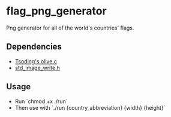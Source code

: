# flag_png_generator
Png generator for all of the world's countries' flags.

## Dependencies
<ul>
<li><a target="_blank" rel="noreferrer" href="https://www.github.com/tsoding/olive.c">Tsoding's olive.c</a></li>
<li><a target="_blank" rel="noreferrer" href="https://raw.githubusercontent.com/nothings/stb/master/stb_image_write.h">std_image_write.h</a></li>
</ul>

## Usage
<ul>
<li>Run `chmod +x ./run`</li>
<li>Then use with `./run {country_abbreviation} {width} {height}`</li>
</ul>
